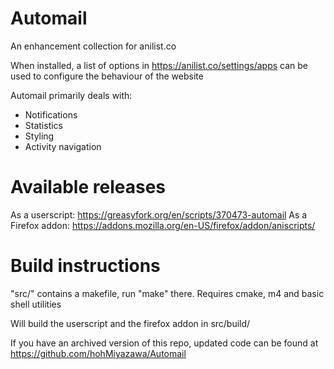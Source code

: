 # Automail
An enhancement collection for anilist.co

When installed, a list of options in https://anilist.co/settings/apps can be used to configure the behaviour of the website

Automail primarily deals with:
- Notifications
- Statistics
- Styling
- Activity navigation

# Available releases

As a userscript: https://greasyfork.org/en/scripts/370473-automail
As a Firefox addon: https://addons.mozilla.org/en-US/firefox/addon/aniscripts/

# Build instructions

"src/" contains a makefile, run "make" there.
Requires cmake, m4 and basic shell utilities

Will build the userscript and the firefox addon in src/build/

If you have an archived version of this repo, updated code can be found at
https://github.com/hohMiyazawa/Automail


